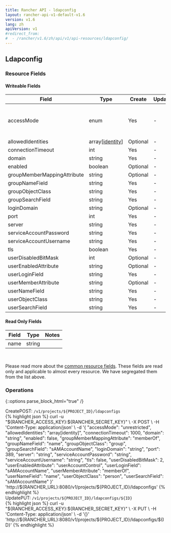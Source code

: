 ```yaml
---
title: Rancher API - ldapconfig
layout: rancher-api-v1-default-v1.6
version: v1.6
lang: zh
apiVersion: v1
#redirect_from:
#  - /rancher/v1.6/zh/api/v1/api-resources/ldapconfig/
---
```


## Ldapconfig



### Resource Fields

#### Writeable Fields

Field | Type | Create | Update | Default | Notes
---|---|---|---|---|---
accessMode | enum | Yes | - | unrestricted | The options are `unrestricted`, `restricted`, `required`.
allowedIdentities | array[[identity]({{site.baseurl}}/rancher/{{page.version}}/{{page.lang}}/api/{{page.apiVersion}}/api-resources/identity/)] | Optional | - | - | 
connectionTimeout | int | Yes | - | 1000 | 
domain | string | Yes | - | - | 
enabled | boolean | Optional | - | - | 
groupMemberMappingAttribute | string | Optional | - | memberOf | 
groupNameField | string | Yes | - | name | 
groupObjectClass | string | Yes | - | group | 
groupSearchField | string | Yes | - | sAMAccountName | 
loginDomain | string | Optional | - | - | 
port | int | Yes | - | 389 | 
server | string | Yes | - | - | 
serviceAccountPassword | string | Yes | - | - | 
serviceAccountUsername | string | Yes | - | - | 
tls | boolean | Yes | - | - | 
userDisabledBitMask | int | Optional | - | 2 | 
userEnabledAttribute | string | Optional | - | userAccountControl | 
userLoginField | string | Yes | - | sAMAccountName | 
userMemberAttribute | string | Optional | - | memberOf | 
userNameField | string | Yes | - | name | 
userObjectClass | string | Yes | - | person | 
userSearchField | string | Yes | - | sAMAccountName | 


#### Read Only Fields

Field | Type   | Notes
---|---|---
name | string  | 


<br>

Please read more about the [common resource fields]({{site.baseurl}}/rancher/{{page.version}}/{{page.lang}}/api/{{page.apiVersion}}/common/). These fields are read only and applicable to almost every resource. We have segregated them from the list above.

### Operations
{::options parse_block_html="true" /}
<a id="create"></a>
<div class="action"><span class="header">Create<span class="headerright">POST:  <code>/v1/projects/${PROJECT_ID}/ldapconfigs</code></span></span>
<div class="action-contents"> {% highlight json %}
curl -u "${RANCHER_ACCESS_KEY}:${RANCHER_SECRET_KEY}" \
-X POST \
-H 'Content-Type: application/json' \
-d '{
	"accessMode": "unrestricted",
	"allowedIdentities": "array[identity]",
	"connectionTimeout": 1000,
	"domain": "string",
	"enabled": false,
	"groupMemberMappingAttribute": "memberOf",
	"groupNameField": "name",
	"groupObjectClass": "group",
	"groupSearchField": "sAMAccountName",
	"loginDomain": "string",
	"port": 389,
	"server": "string",
	"serviceAccountPassword": "string",
	"serviceAccountUsername": "string",
	"tls": false,
	"userDisabledBitMask": 2,
	"userEnabledAttribute": "userAccountControl",
	"userLoginField": "sAMAccountName",
	"userMemberAttribute": "memberOf",
	"userNameField": "name",
	"userObjectClass": "person",
	"userSearchField": "sAMAccountName"
}' 'http://${RANCHER_URL}:8080/v1/projects/${PROJECT_ID}/ldapconfigs'
{% endhighlight %}
</div></div>
<a id="update"></a>
<div class="action"><span class="header">Update<span class="headerright">PUT:  <code>/v1/projects/${PROJECT_ID}/ldapconfigs/${ID}</code></span></span>
<div class="action-contents"> {% highlight json %}
curl -u "${RANCHER_ACCESS_KEY}:${RANCHER_SECRET_KEY}" \
-X PUT \
-H 'Content-Type: application/json' \
-d '{}' 'http://${RANCHER_URL}:8080/v1/projects/${PROJECT_ID}/ldapconfigs/${ID}'
{% endhighlight %}
</div></div>



